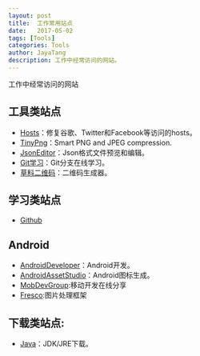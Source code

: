 ```yaml
---
layout: post  
title:  工作常用站点  
date:   2017-05-02 
tags: [Tools]  
categories: Tools  
author: JayaTang  
description: 工作中经常访问的网站。  
---
```

工作中经常访问的网站  

## 工具类站点
- [Hosts](https://laod.cn/hosts/2017-google-hosts.html)：修复谷歌、Twitter和Facebook等访问的hosts。  
- [TinyPng](https://tinypng.com/)：Smart PNG and JPEG compression.  
- [JsonEditor](http://www.json.org.cn/tools/JSONEditorOnline2.0/index.htm)：Json格式文件预览和编辑。  
- [Git学习](http://learngitbranching.js.org/)：Git分支在线学习。  
- [草料二维码](http://cli.im/news/vcard)：二维码生成器。  

## 学习类站点
- [Github](https://github.com/)  

## Android
- [AndroidDeveloper](https://developer.android.com/index.html)：Android开发。  
- [AndroidAssetStudio](http://romannurik.github.io/AndroidAssetStudio/index.html)：Android图标生成。  
- [MobDevGroup](http://mobdevgroup.com/):移动开发在线分享  
- [Fresco](https://www.fresco-cn.org/):图片处理框架  

## 下载类站点:
- [Java](http://www.oracle.com/technetwork/java/javase/downloads/index-jsp-138363.html)：JDK/JRE下载。
